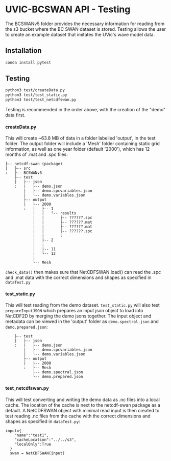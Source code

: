 # UVIC-BCSWAN API - Testing


The BCSWANv5 folder provides the necessary information for reading from 
the s3 bucket where the BC SWAN dataset is stored. 
Testing allows the user to create an example dataset that imitates the UVic's wave model data. 


## Installation
```bash
conda install pytest
```

## Testing
```bash
python3 test/createData.py
python3 test/test_static.py
python3 test/test_netcdfswan.py
```
Testing is recommended in the order above, with the creation of the "demo" data first.

#### createData.py
This will create ~63.8 MB of data in a folder labelled 'output', in the test folder. 
The output folder will include a 'Mesh' folder containing static grid information, 
as well as one year folder (default '2000'), which has 12 months of .mat and .spc files:
```
├-- netcdf-swan (package)
|   ├-- src
:   ├-- BCSWANv5
    ├-- test
    |   ├-- json
    :   |   ├-- demo.json
        |   ├-- demo.spcvariables.json
        |   └-- demo.variables.json
        ├-- output
        |   ├-- 2000
        :   |   ├-- 1
            |   |   └-- results
            |   |       ├-- ??????.spc
            |   |       ├-- ??????.mat
            |   |       ├-- ??????.mat
            |   |       ├-- ??????.spc
            |   |       :            
            |   ├-- 2
            |   :
            |   ├-- 11
            |   └-- 12  
            | 
            └-- Mesh
```
`check_data()` then makes sure that NetCDFSWAN.load() can read the .spc and .mat data 
with the correct dimensions and shapes as specified in `dataTest.py`

#### test_static.py

This will test reading from the demo dataset. 
`test_static.py` will also test `prepareInputJSON` which prepares an input json object to load into NetCDF2D by 
merging the demo jsons together. 
The input object and metadata can be viewed in the 'output' folder as `demo.spectral.json` and `demo.prepared.json`:
```
    ├-- test
    |   ├-- json
    :   |   ├-- demo.json
        |   ├-- demo.spcvariables.json
        |   └-- demo.variables.json
        ├-- output
        |   ├-- 2000
        :   ├-- Mesh
            ├-- demo.spectral.json
            └-- demo.prepared.json
```



#### test_netcdfswan.py

This will test converting and writing the demo data as .nc files into a local cache.
The location of the cache is next to the netcdf-swan package as a default.
A NetCDFSWAN object with minimal read input is then created to test reading
 .nc files from the cache with the correct dimensions and shapes as specified in `dataTest.py`:

```
input={
    "name":"test1",
    "cacheLocation":"../../s3",
    "localOnly":True
  }
  swan = NetCDFSWAN(input)
```